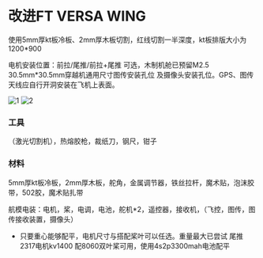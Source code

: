 # 改进FT VERSA WING

使用5mm厚kt板冷板、2mm厚木板切割，红线切割一半深度，kt板排版大小为1200*900

电机安装位置：前拉/尾推/前拉+尾推 可选，木制机舱已预留M2.5 30.5mm*30.5mm穿越机通用尺寸图传安装孔位 及摄像头安装孔位。GPS、图传天线应自行开洞安装在飞机上表面。

![1](https://github.com/user-attachments/assets/ec05e53f-922f-4693-aeaa-d3f99b26648b)
![2](https://github.com/user-attachments/assets/aebd5475-c5da-4060-8a51-a26861a9878e)

### 工具
（激光切割机），热熔胶枪，裁纸刀，钢尺，钳子

### 材料
5mm厚kt板冷板，2mm厚木板，舵角，金属调节器，铁丝拉杆，魔术贴，泡沫胶带，502胶，魔术贴扎带

航模电装：电机，桨，电调，电池，舵机*2，遥控器，接收机，（飞控，图传，图传接收装置，摄像头）

- 只要重心能够配平，电机尺寸与搭配桨叶可以任选。重量最大已尝试 尾推2317电机kv1400 配8060双叶桨可用，使用4s2p3300mah电池配平
